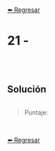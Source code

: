 [⬅️ Regresar](https://github.com/cosmoart/adventJS)

# 21 -


<br/>
<br/>

## Solución

```js
```

> Puntaje:

<br/>

[⬅️ Regresar](https://github.com/cosmoart/adventJS)
